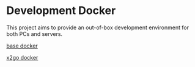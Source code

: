 # Development Docker

This project aims to provide an out-of-box development environment for both PCs and servers.

[base docker](base)

[x2go docker](x2go)
